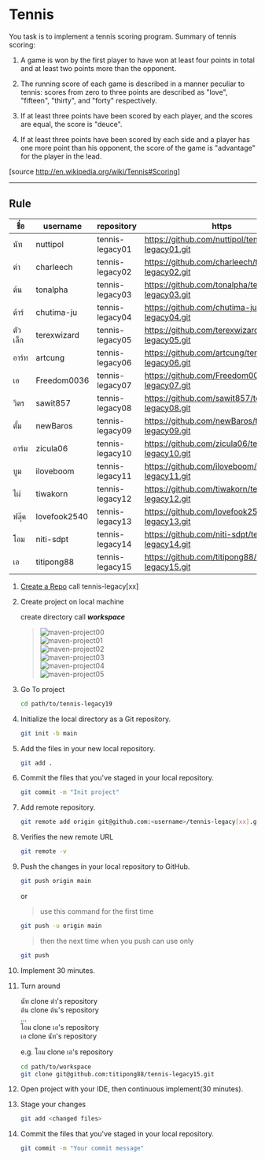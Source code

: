 # Tennis

You task is to implement a tennis scoring program.
Summary of tennis scoring:

1. A game is won by the first player to have won at least four points in total and at least two points more than the opponent.

2. The running score of each game is described in a manner peculiar to tennis: scores from zero to three points are described as "love", "fifteen", "thirty", and "forty" respectively.

3. If at least three points have been scored by each player, and the scores are equal, the score is "deuce".

4. If at least three points have been scored by each side and a player has one more point than his opponent, the score of the game is "advantage" for the player in the lead.

[source http://en.wikipedia.org/wiki/Tennis#Scoring]

---

## Rule

| ชื่อ    | username     | repository      | https                                               |
| ------- | ------------ | --------------- | --------------------------------------------------- |
| นัท     | nuttipol     | tennis-legacy01 | https://github.com/nuttipol/tennis-legacy01.git     |
| ต๋า     | charleech    | tennis-legacy02 | https://github.com/charleech/tennis-legacy02.git    |
| ต้น     | tonalpha     | tennis-legacy03 | https://github.com/tonalpha/tennis-legacy03.git     |
| ต้าร์   | chutima-ju   | tennis-legacy04 | https://github.com/chutima-ju/tennis-legacy04.git   |
| ตัวเล็ก | terexwizard  | tennis-legacy05 | https://github.com/terexwizard/tennis-legacy05.git  |
| อาร์ท   | artcung      | tennis-legacy06 | https://github.com/artcung/tennis-legacy06.git      |
| เอ      | Freedom0036  | tennis-legacy07 | https://github.com/Freedom0036/tennis-legacy07.git  |
| วิตร    | sawit857     | tennis-legacy08 | https://github.com/sawit857/tennis-legacy08.git     |
| ตั้ม    | newBaros     | tennis-legacy09 | https://github.com/newBaros/tennis-legacy09.git     |
| อาร์ม   | zicula06     | tennis-legacy10 | https://github.com/zicula06/tennis-legacy10.git     |
| บูม     | iloveboom    | tennis-legacy11 | https://github.com/iloveboom/tennis-legacy11.git    |
| ไผ่     | tiwakorn     | tennis-legacy12 | https://github.com/tiwakorn/tennis-legacy12.git     |
| ฟลุ๊ค   | lovefook2540 | tennis-legacy13 | https://github.com/lovefook2540/tennis-legacy13.git |
| โอม     | niti-sdpt    | tennis-legacy14 | https://github.com/niti-sdpt/tennis-legacy14.git    |
| เอ      | titipong88   | tennis-legacy15 | https://github.com/titipong88/tennis-legacy15.git   |

1. [Create a Repo](https://docs.github.com/en/github/getting-started-with-github/create-a-repo) call tennis-legacy[xx]

2. Create project on local machine

   create directory call **_workspace_**

   > ![maven-project00](./images/maven-project00.png)  
   > ![maven-project01](./images/maven-project01.png)  
   > ![maven-project02](./images/maven-project02.png)  
   > ![maven-project03](./images/maven-project03.png)  
   > ![maven-project04](./images/maven-project04.png)  
   > ![maven-project05](./images/maven-project05.png)

3. Go To project

   ```sh
   cd path/to/tennis-legacy19
   ```

4. Initialize the local directory as a Git repository.

   ```sh
   git init -b main
   ```

5. Add the files in your new local repository.

   ```sh
   git add .
   ```

6. Commit the files that you've staged in your local repository.

   ```sh
   git commit -m "Init project"
   ```

7. Add remote repository.

   ```sh
   git remote add origin git@github.com:<username>/tennis-legacy[xx].git
   ```

8. Verifies the new remote URL

   ```sh
   git remote -v
   ```

9. Push the changes in your local repository to GitHub.

   ```sh
   git push origin main
   ```

   or

   > use this command for the first time

   ```sh
   git push -u origin main
   ```

   > then the next time when you push can use only

   ```sh
   git push
   ```

10. Implement 30 minutes.

11. Turn around

    นัท clone ต๋า's repository  
    ต้น clone ต้น's repository  
    ...  
    โอม clone เอ's repository  
    เอ clone นัท's repository

    e.g. โอม clone เอ's repository

    ```sh
    cd path/to/workspace
    git clone git@github.com:titipong88/tennis-legacy15.git
    ```

12. Open project with your IDE, then continuous implement(30 minutes).

13. Stage your changes

    ```sh
    git add <changed files>
    ```

14. Commit the files that you've staged in your local repository.

    ```sh
    git commit -m "Your commit message"
    ```
